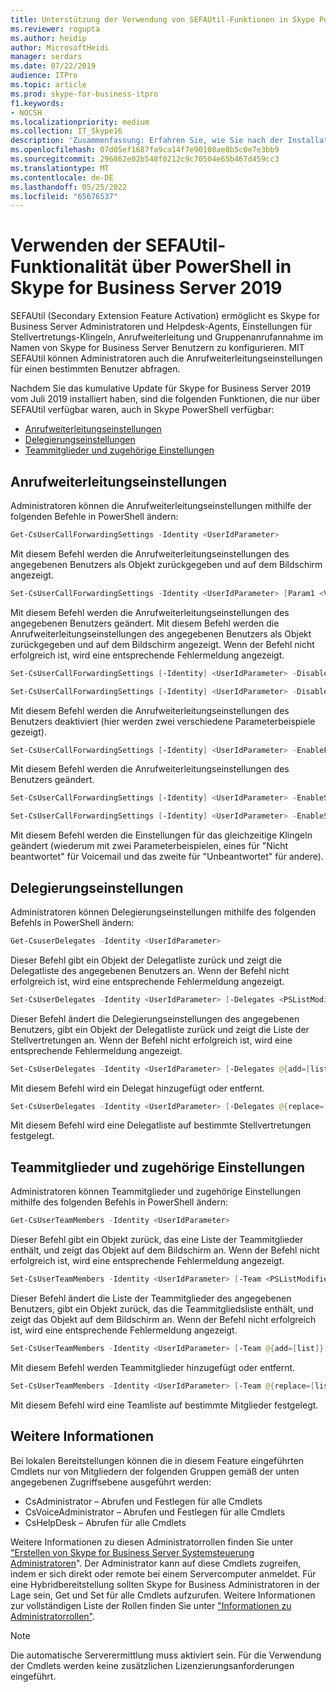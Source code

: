 ```yaml
---
title: Unterstützung der Verwendung von SEFAUtil-Funktionen in Skype PowerShell in Skype for Business Server 2019
ms.reviewer: rogupta
ms.author: heidip
author: MicrosoftHeidi
manager: serdars
ms.date: 07/22/2019
audience: ITPro
ms.topic: article
ms.prod: skype-for-business-itpro
f1.keywords:
- NOCSH
ms.localizationpriority: medium
ms.collection: IT_Skype16
description: 'Zusammenfassung: Erfahren Sie, wie Sie nach der Installation von kumulativem Update 1 mithilfe von PowerShell seFAUtil-Funktionen in Skype for Business Server 2019 abrufen.'
ms.openlocfilehash: 07d05ef1687fa9ca14f7e90108ae8b5c0e7e3bb9
ms.sourcegitcommit: 296862e02b548f0212c9c70504e65b467d459cc3
ms.translationtype: MT
ms.contentlocale: de-DE
ms.lasthandoff: 05/25/2022
ms.locfileid: "65676537"
---
```

# <a name="using-sefautil-functionality-via-powershell-in-skype-for-business-server-2019"></a>Verwenden der SEFAUtil-Funktionalität über PowerShell in Skype for Business Server 2019

SEFAUtil (Secondary Extension Feature Activation) ermöglicht es Skype for Business Server Administratoren und Helpdesk-Agents, Einstellungen für Stellvertretungs-Klingeln, Anrufweiterleitung und Gruppenanrufannahme im Namen von Skype for Business Server Benutzern zu konfigurieren. MIT SEFAUtil können Administratoren auch die Anrufweiterleitungseinstellungen für einen bestimmten Benutzer abfragen.

Nachdem Sie das kumulative Update für Skype for Business Server 2019 vom Juli 2019 installiert haben, sind die folgenden Funktionen, die nur über SEFAUtil verfügbar waren, auch in Skype PowerShell verfügbar:

- [Anrufweiterleitungseinstellungen](#call-forwarding-settings)
- [Delegierungseinstellungen](#delegation-settings)
- [Teammitglieder und zugehörige Einstellungen](#team-members-and-related-settings)

## <a name="call-forwarding-settings"></a>Anrufweiterleitungseinstellungen

Administratoren können die Anrufweiterleitungseinstellungen mithilfe der folgenden Befehle in PowerShell ändern:

```powershell
Get-CsUserCallForwardingSettings -Identity <UserIdParameter>
```

Mit diesem Befehl werden die Anrufweiterleitungseinstellungen des angegebenen Benutzers als Objekt zurückgegeben und auf dem Bildschirm angezeigt.

```powershell
Set-CsUserCallForwardingSettings -Identity <UserIdParameter> [Param1 <Value>] [Param2 <Value>]...
```

Mit diesem Befehl werden die Anrufweiterleitungseinstellungen des angegebenen Benutzers geändert. Mit diesem Befehl werden die Anrufweiterleitungseinstellungen des angegebenen Benutzers als Objekt zurückgegeben und auf dem Bildschirm angezeigt. Wenn der Befehl nicht erfolgreich ist, wird eine entsprechende Fehlermeldung angezeigt.

```powershell
Set-CsUserCallForwardingSettings [-Identity] <UserIdParameter> -DisableForwarding  [-UnansweredToVoicemail] [-UnansweredWaitTime <TimeSpan>] [-SettingsActiveWorkHours]
```

```powershell
Set-CsUserCallForwardingSettings [-Identity] <UserIdParameter> -DisableForwarding  [-UnansweredToOther <String>] [-UnansweredWaitTime <TimeSpan>] [-SettingsActiveWorkHours]
```

Mit diesem Befehl werden die Anrufweiterleitungseinstellungen des Benutzers deaktiviert (hier werden zwei verschiedene Parameterbeispiele gezeigt).

```powershell
Set-CsUserCallForwardingSettings [-Identity] <UserIdParameter> -EnableForwarding <String> [-Delegates <PSListModifier>] [-DelegateRingWaitTime <TimeSpan>] [-SettingsActiveWorkHours]
```

Mit diesem Befehl werden die Anrufweiterleitungseinstellungen des Benutzers geändert.

```powershell
Set-CsUserCallForwardingSettings [-Identity] <UserIdParameter> -EnableSimulRing <String> [-UnansweredToVoicemail]  [-UnansweredWaitTime <TimeSpan>] [-Delegates <PSListModifier>] [-Team <PSListModifier>] [-TeamDelegateRingWaitTime <TimeSpan>] [-SettingsActiveWorkHours]
```

```powershell
Set-CsUserCallForwardingSettings [-Identity] <UserIdParameter> -EnableSimulRing <String> [-UnansweredToOther <String>] [-UnansweredWaitTime <TimeSpan>] [-Delegates <PSListModifier>]  [-Team <PSListModifier>]  [-TeamDelegateRingWaitTime <TimeSpan>]  [-SettingsActiveWorkHours]
```

Mit diesem Befehl werden die Einstellungen für das gleichzeitige Klingeln geändert (wiederum mit zwei Parameterbeispielen, eines für "Nicht beantwortet" für Voicemail und das zweite für "Unbeantwortet" für andere).

## <a name="delegation-settings"></a>Delegierungseinstellungen

Administratoren können Delegierungseinstellungen mithilfe des folgenden Befehls in PowerShell ändern:

```powershell
Get-CsuserDelegates -Identity <UserIdParameter>
```

Dieser Befehl gibt ein Objekt der Delegatliste zurück und zeigt die Delegatliste des angegebenen Benutzers an. Wenn der Befehl nicht erfolgreich ist, wird eine entsprechende Fehlermeldung angezeigt.

```powershell
Set-CsUserDelegates -Identity <UserIdParameter> [-Delegates <PSListModifier>]
```

Dieser Befehl ändert die Delegierungseinstellungen des angegebenen Benutzers, gibt ein Objekt der Delegatliste zurück und zeigt die Liste der Stellvertretungen an. Wenn der Befehl nicht erfolgreich ist, wird eine entsprechende Fehlermeldung angezeigt.

```powershell
Set-CsUserDelegates -Identity <UserIdParameter> [-Delegates @{add=[list]}] [-Delegates @{remove=[list]}]
```

Mit diesem Befehl wird ein Delegat hinzugefügt oder entfernt.

```powershell
Set-CsUserDelegates -Identity <UserIdParameter> [-Delegates @{replace=[list]}]
```

Mit diesem Befehl wird eine Delegatliste auf bestimmte Stellvertretungen festgelegt.

## <a name="team-members-and-related-settings"></a>Teammitglieder und zugehörige Einstellungen

Administratoren können Teammitglieder und zugehörige Einstellungen mithilfe des folgenden Befehls in PowerShell ändern:

```powershell
Get-CsUserTeamMembers -Identity <UserIdParameter>
```

Dieser Befehl gibt ein Objekt zurück, das eine Liste der Teammitglieder enthält, und zeigt das Objekt auf dem Bildschirm an. Wenn der Befehl nicht erfolgreich ist, wird eine entsprechende Fehlermeldung angezeigt.

```powershell
Set-CsUserTeamMembers -Identity <UserIdParameter> [-Team <PSListModifier>]
```

Dieser Befehl ändert die Liste der Teammitglieder des angegebenen Benutzers, gibt ein Objekt zurück, das die Teammitgliedsliste enthält, und zeigt das Objekt auf dem Bildschirm an. Wenn der Befehl nicht erfolgreich ist, wird eine entsprechende Fehlermeldung angezeigt.

```powershell
Set-CsUserTeamMembers -Identity <UserIdParameter> [-Team @{add=[list]}] [-Team @{remove=[list]}]
```

Mit diesem Befehl werden Teammitglieder hinzugefügt oder entfernt.

```powershell
Set-CsUserTeamMembers -Identity <UserIdParameter> [-Team @{replace=[list]}]
```

Mit diesem Befehl wird eine Teamliste auf bestimmte Mitglieder festgelegt.

## <a name="more-information"></a>Weitere Informationen

Bei lokalen Bereitstellungen können die in diesem Feature eingeführten Cmdlets nur von Mitgliedern der folgenden Gruppen gemäß der unten angegebenen Zugriffsebene ausgeführt werden:

- CsAdministrator – Abrufen und Festlegen für alle Cmdlets
- CsVoiceAdministrator – Abrufen und Festlegen für alle Cmdlets
- CsHelpDesk – Abrufen für alle Cmdlets

Weitere Informationen zu diesen Administratorrollen finden Sie unter ["Erstellen von Skype for Business Server Systemsteuerung Administratoren](../SfbServer/help-topics/help-depwiz/create-skype-for-business-server-control-panel-administrators.md)". Der Administrator kann auf diese Cmdlets zugreifen, indem er sich direkt oder remote bei einem Servercomputer anmeldet.
Für eine Hybridbereitstellung sollten Skype for Business Administratoren in der Lage sein, Get und Set für alle Cmdlets aufzurufen. Weitere Informationen zur vollständigen Liste der Rollen finden Sie unter ["Informationen zu Administratorrollen"](/microsoft-365/admin/add-users/about-admin-roles).

> [!NOTE]
> Die automatische Serverermittlung muss aktiviert sein. Für die Verwendung der Cmdlets werden keine zusätzlichen Lizenzierungsanforderungen eingeführt.
